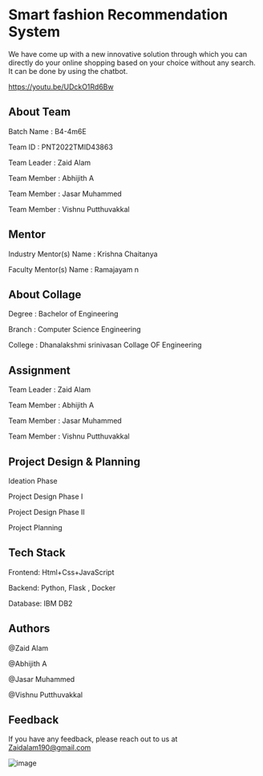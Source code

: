 
# Smart fashion Recommendation System

We have come up with a new innovative solution through which you can directly do your online shopping based on your choice without any search. It can be done by using the chatbot.

https://youtu.be/UDckO1Rd6Bw


## About Team

Batch Name : B4-4m6E

Team ID : PNT2022TMID43863


Team Leader : Zaid Alam

Team Member : Abhijith A

Team Member : Jasar Muhammed

Team Member : Vishnu Putthuvakkal




## Mentor

Industry Mentor(s) Name : Krishna Chaitanya

Faculty Mentor(s) Name : Ramajayam n




## About Collage

Degree : Bachelor of Engineering

Branch : Computer Science Engineering

College : Dhanalakshmi srinivasan Collage OF Engineering


## Assignment
Team Leader : Zaid Alam

Team Member : Abhijith A

Team Member : Jasar Muhammed

Team Member : Vishnu Putthuvakkal


## Project Design & Planning

Ideation Phase

Project Design Phase I

Project Design Phase II

Project Planning

## Tech Stack

Frontend: Html+Css+JavaScript

Backend: Python, Flask , Docker

Database: IBM DB2


## Authors
@Zaid Alam

@Abhijith A

@Jasar Muhammed

@Vishnu Putthuvakkal



##  Feedback

If you have any feedback, please reach out to us at Zaidalam190@gmail.com

![image](https://user-images.githubusercontent.com/54689741/203025686-7fa12a31-018c-4292-b2fd-daec4b6ede3c.png)
